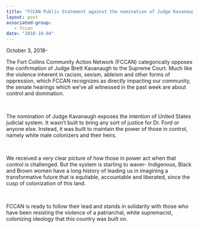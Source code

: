 ```yaml
---
title: "FCCAN Public Statement against the nomination of Judge Kavanaugh"
layout: post
associated-group:
   - fccan
date: "2018-10-04"
---
```


October 3, 2018-

The Fort Collins Community Action Network (FCCAN) categorically opposes the confirmation of Judge Brett Kavanaugh to the Supreme Court. Much like the violence inherent in racism, sexism, ableism and other forms of oppression, which FCCAN recognizes as directly impacting our community, the senate hearings which we’ve all witnessed in the past week are about control and domination.

 

The nomination of Judge Kavanaugh exposes the intention of United States judicial system. It wasn’t built to bring any sort of justice for Dr. Ford or anyone else. Instead, it was built to maintain the power of those in control, namely white male colonizers and their heirs.

 

We received a very clear picture of how those in power act when that control is challenged. But the system is starting to waver- Indigenous, Black and Brown women have a long history of leading us in imagining a transformative future that is equitable, accountable and liberated, since the cusp of colonization of this land.

 

FCCAN is ready to follow their lead and stands in solidarity with those who have been resisting the violence of a patriarchal, white supremacist, colonizing ideology that this country was built on.
